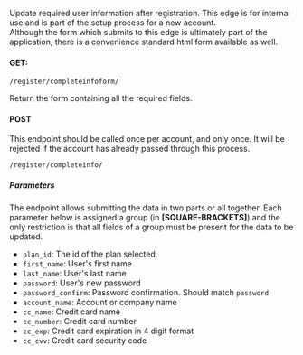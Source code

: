Update required user information after registration.  This edge is for internal use and is part of the setup process for a new account.  
Although the form which submits to this edge is ultimately part of the application, there is a convenience 
standard html form available as well.

#### GET:
`/register/completeinfoform/`  

Return the form containing all the required fields.

#### POST
This endpoint should be called once per account, and only once. It will be rejected if the account has already passed through this process. 

`/register/completeinfo/`

##### Parameters
The endpoint allows submitting the data in two parts or all together. Each parameter below is assigned a group (in __[SQUARE-BRACKETS]__) and the only restriction is that all fields of a group must be present for the data to be updated. 

* `plan_id`: The id of the plan selected. 
* `first_name`: User's first name
* `last_name`: User's last name
* `password`: User's new password
* `password_confirm`: Password confirmation. Should match `password`
* `account_name`: Account or company name
* `cc_name`: Credit card name
* `cc_number`: Credit card number
* `cc_exp`: Credit card expiration in 4 digit format
* `cc_cvv`: Credit card security code


